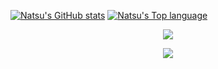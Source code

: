 [![Natsu's GitHub stats](https://github-readme-stats.vercel.app/api?username=CuteNatsu)](https://github.com/anuraghazra/github-readme-stats)
[![Natsu's Top language](https://github-readme-stats.vercel.app/api/top-langs?username=CuteNatsu&bg_color=30,e96443,904e95&title_color=fff&text_color=fff&count_private=true&hide_border=true)](https://github.com/anuraghazra/github-readme-stats)

[<div align="center"> <img src="https://visitor-badge.glitch.me/badge?page_id=sun0225SUN" /> </div>](https://visitor-badge.glitch.me/badge?page_id=jwenjian.visitor-badge)

<div align="center"> <img src="https://github-readme-streak-stats.herokuapp.com/?user=sun0225SUN" /> </div>
